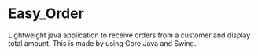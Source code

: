 # Easy_Order
Lightweight java application to receive orders from a customer and display total amount. This is made by using Core Java and Swing.
